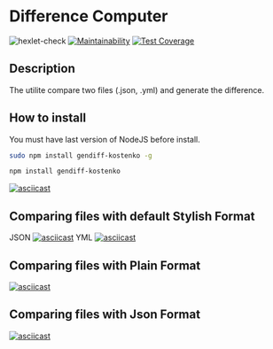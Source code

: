 # Difference Computer
![hexlet-check](https://github.com/kostenkoslava/frontend-project-lvl2/workflows/hexlet-check/badge.svg)
[![Maintainability](https://api.codeclimate.com/v1/badges/2dff5cc619f75a9a1adf/maintainability)](https://codeclimate.com/github/kostenkoslava/frontend-project-lvl2/maintainability)
[![Test Coverage](https://api.codeclimate.com/v1/badges/2dff5cc619f75a9a1adf/test_coverage)](https://codeclimate.com/github/kostenkoslava/frontend-project-lvl2/test_coverage)
## Description
The utilite compare two files (.json, .yml) and generate the difference.
## How to install
You must have last version of NodeJS before install.
```sh
sudo npm install gendiff-kostenko -g

```
```sh
npm install gendiff-kostenko

```

[![asciicast](https://asciinema.org/a/SouB8yaLN2rNSZhYHBeLNFLGN.svg)](https://asciinema.org/a/SouB8yaLN2rNSZhYHBeLNFLGN)

## Comparing files with default Stylish Format
JSON
[![asciicast](https://asciinema.org/a/Jb8YBbs9eihDMaMiRvNDqTeZW.svg)](https://asciinema.org/a/Jb8YBbs9eihDMaMiRvNDqTeZW)
YML
[![asciicast](https://asciinema.org/a/NgvhrayTnfLX7fjYkIB7mWvFk.svg)](https://asciinema.org/a/NgvhrayTnfLX7fjYkIB7mWvFk)
## Comparing files with  Plain Format
[![asciicast](https://asciinema.org/a/laVbPaslO2UFG4iJIFxZvUpRK.svg)](https://asciinema.org/a/laVbPaslO2UFG4iJIFxZvUpRK)
## Comparing files with  Json Format
[![asciicast](https://asciinema.org/a/NgvhrayTnfLX7fjYkIB7mWvFk.svg)](https://asciinema.org/a/NgvhrayTnfLX7fjYkIB7mWvFk)
